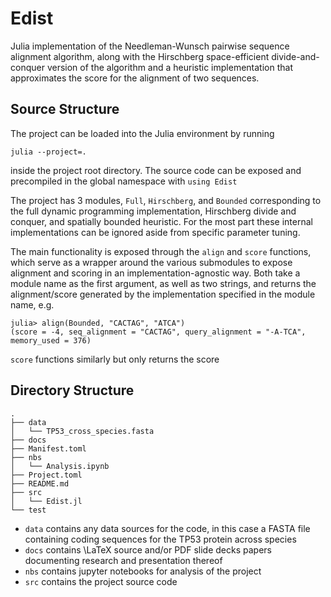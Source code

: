 # Edist

Julia implementation of the Needleman-Wunsch pairwise sequence alignment algorithm, along with
the Hirschberg space-efficient divide-and-conquer version of the algorithm and a heuristic
implementation that approximates the score for the alignment of two sequences.

## Source Structure

The project can be loaded into the Julia environment by running

```
julia --project=.
```

inside the project root directory. The source code can be exposed and precompiled in the global namespace with `using Edist`

The project has 3 modules, `Full`, `Hirschberg`, and `Bounded` corresponding to the full dynamic programming implementation,
Hirschberg divide and conquer, and spatially bounded heuristic. For the most part these internal implementations can be ignored
aside from specific parameter tuning.

The main functionality is exposed through the `align` and `score` functions, which serve as a wrapper around the various submodules
to expose alignment and scoring in an implementation-agnostic way. Both take a module name as the first argument, as well as two strings,
and returns the alignment/score generated by the implementation specified in the module name, e.g.

```julia-repl
julia> align(Bounded, "CACTAG", "ATCA")
(score = -4, seq_alignment = "CACTAG", query_alignment = "-A-TCA", memory_used = 376)
```

`score` functions similarly but only returns the score

## Directory Structure

```
.
├── data
│   └── TP53_cross_species.fasta
├── docs
├── Manifest.toml
├── nbs
│   └── Analysis.ipynb
├── Project.toml
├── README.md
├── src
│   └── Edist.jl
└── test
```

- `data` contains any data sources for the code, in this case a FASTA file containing coding sequences for the TP53 protein across species
- `docs` contains \LaTeX source and/or PDF slide decks papers documenting research and presentation thereof
- `nbs` contains jupyter notebooks for analysis of the project
- `src` contains the project source code
